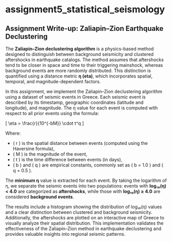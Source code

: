 # assignment5_statistical_seismology

## Assignment Write-up: Zaliapin–Zion Earthquake Declustering

The **Zaliapin–Zion declustering algorithm** is a physics-based method designed to distinguish between background seismicity and clustered aftershocks in earthquake catalogs. The method assumes that aftershocks tend to be closer in space and time to their triggering mainshock, whereas background events are more randomly distributed. This distinction is quantified using a distance metric **η (eta)**, which incorporates spatial, temporal, and magnitude-dependent factors.

In this assignment, we implement the Zaliapin–Zion declustering algorithm using a dataset of seismic events in Greece. Each seismic event is described by its timestamp, geographic coordinates (latitude and longitude), and magnitude. The η value for each event is computed with respect to all prior events using the formula:

\[
\eta = \frac{r}{10^{-bM}} \cdot t^q
\]

Where:
- \( r \) is the spatial distance between events (computed using the Haversine formula),
- \( M \) is the magnitude of the event,
- \( t \) is the time difference between events (in days),
- \( b \) and \( q \) are empirical constants, commonly set as \( b = 1.0 \) and \( q = 0.5 \).

The **minimum η** value is extracted for each event. By taking the logarithm of η, we separate the seismic events into two populations: events with **log₁₀(η) < 4.0** are categorized as **aftershocks**, while those with **log₁₀(η) ≥ 4.0** are considered **background events**.

The results include a histogram showing the distribution of log₁₀(η) values and a clear distinction between clustered and background seismicity. Additionally, the aftershocks are plotted on an interactive map of Greece to visually analyze their spatial distribution. This implementation validates the effectiveness of the Zaliapin–Zion method in earthquake declustering and provides valuable insights into regional seismic patterns.

